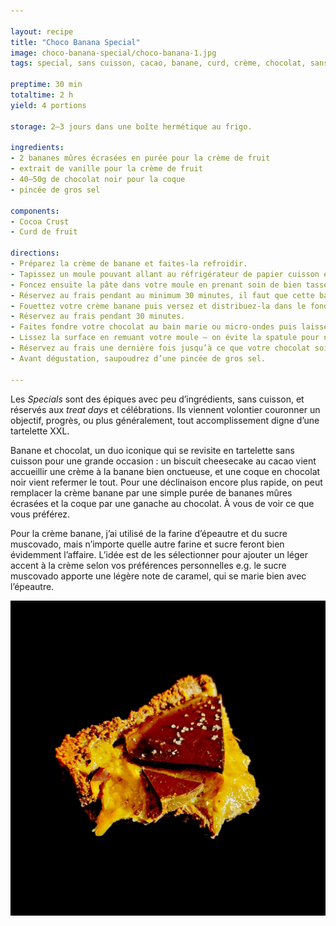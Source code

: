 ```yaml
---

layout: recipe
title: "Choco Banana Special"
image: choco-banana-special/choco-banana-1.jpg
tags: special, sans cuisson, cacao, banane, curd, crème, chocolat, sans four, CBS, choco banane

preptime: 30 min
totaltime: 2 h
yield: 4 portions

storage: 2–3 jours dans une boîte hermétique au frigo.

ingredients:
- 2 bananes mûres écrasées en purée pour la crème de fruit
- extrait de vanille pour la crème de fruit
- 40–50g de chocolat noir pour la coque
- pincée de gros sel

components:
- Cocoa Crust
- Curd de fruit

directions:
- Préparez la crème de banane et faites-la refroidir.
- Tapissez un moule pouvant allant au réfrigérateur de papier cuisson en minimisant au maximum les plis.
- Foncez ensuite la pâte dans votre moule en prenant soin de bien tasser la base et les bords. Les bords doivent être suffisamment hauts pour accueillir la crème banane et la couche de chocolat – après à vous d'adapter les proportions aux différentes étapes du montage si vous voyez que les bords ne le sont pas assez.
- Réservez au frais pendant au minimum 30 minutes, il faut que cette base soit suffisamment solide pour accueillir la crème.
- Fouettez votre crème banane puis versez et distribuez-la dans le fond de la tartelette.
- Réservez au frais pendant 30 minutes.
- Faites fondre votre chocolat au bain marie ou micro-ondes puis laissez le un peu refroidir avant de le verser sur votre crème. Si le chocolat fondu est toutefois trop épais, on peut ajouter quelques gouttes d’huile.
- Lissez la surface en remuant votre moule – on évite la spatule pour ne pas trancher le chocolat. 
- Réservez au frais une dernière fois jusqu’à ce que votre chocolat soit dur.
- Avant dégustation, saupoudrez d’une pincée de gros sel.

---
```


Les <i lang="en">Specials</i> sont des épiques avec peu d’ingrédients, sans cuisson, et réservés aux <i lang="en">treat days</i> et célébrations. Ils viennent volontier couronner un objectif, progrès, ou plus généralement, tout accomplissement digne d’une tartelette XXL.

Banane et chocolat, un duo iconique qui se revisite en tartelette sans cuisson pour une grande occasion&nbsp;: un biscuit cheesecake au cacao vient accueillir une crème à la banane bien onctueuse, et une coque en chocolat noir vient refermer le tout. Pour une déclinaison encore plus rapide, on peut remplacer la crème banane par une simple purée de bananes mûres écrasées et la coque par une ganache au chocolat. À vous de voir ce que vous préférez.

Pour la crème banane, j’ai utilisé de la farine d’épeautre et du sucre muscovado, mais n’importe quelle autre farine et sucre feront bien évidemment l’affaire. L’idée est de les sélectionner pour ajouter un léger accent à la crème selon vos préférences personnelles e.g. le sucre muscovado apporte une légère note de caramel, qui se marie bien avec l’épeautre.

![Une coque bien craquante, une crème banane onctueuse, un biscuit cacao bien friable, des saveurs et textures simples mais qui se révèlent délicieuses et équilibrées à la dégustation.](../images/choco-banana-special/choco-banana-2.jpg)
